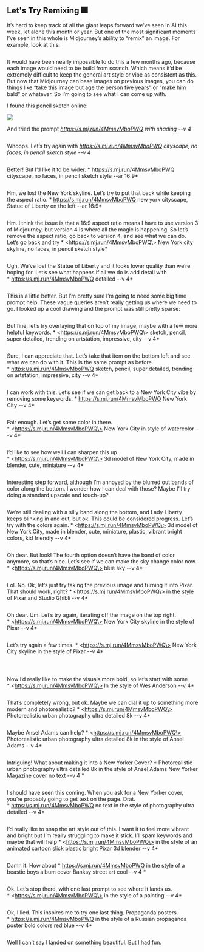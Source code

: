 ## Let's Try Remixing 🎆

It’s hard to keep track of all the giant leaps forward we’ve seen in AI this week, let alone this month or year. But one of the most significant moments I’ve seen in this whole is Midjourney’s ability to “remix” an image. For example, look at this:

![]()![]()![]()![]()![]()![]()

It would have been nearly impossible to do this a few months ago, because each image would need to be build from scratch. Which means it’d be extremely difficult to keep the general art style or vibe as consistent as this. But now that Midjourney can base images on previous images, you can do things like “take this image but age the person five years” or “make him bald” or whatever. So I’m going to see what I can come up with.

I found this pencil sketch online:

![][image-7]

And tried the prompt *https://s.mj.run/4MmsvMboPWQ with shading --v 4*

![]()
  
Whoops. Let’s try again with *https://s.mj.run/4MmsvMboPWQ cityscape, no faces, in pencil sketch style --v 4*

![]()

Better! But I’d like it to be wider.  * https://s.mj.run/4MmsvMboPWQ cityscape, no faces, in pencil sketch style --ar 16:9*

![]()

Hm, we lost the New York skyline. Let’s try to put that back while keeping the aspect ratio. * https://s.mj.run/4MmsvMboPWQ new york cityscape, Statue of Liberty on the left --ar 16:9*

![]()

Hm. I think the issue is that a 16:9 aspect ratio means I have to use version 3 of Midjourney, but version 4 is where all the magic is happening. So let’s remove the aspect ratio, go back to version 4, and see what we can do. Let’s go back and try * \<https://s.mj.run/4MmsvMboPWQ\> New York city skyline, no faces, in pencil sketch style*

![]()

Ugh. We’ve lost the Statue of Liberty and it looks lower quality than we’re hoping for. Let’s see what happens if all we do is add detail with * https://s.mj.run/4MmsvMboPWQ detailed --v 4*

![]()

This is a little better. But I’m pretty sure I’m going to need some big time prompt help. These vague queries aren’t really getting us where we need to go. I looked up a cool drawing and the prompt was still pretty sparse:

![]()

But fine, let’s try overlaying that on top of my image, maybe with a few more helpful keywords. * \<https://s.mj.run/4MmsvMboPWQ\> sketch, pencil, super detailed, trending on artstation, impressive, city --v 4*

![]()

Sure, I can appreciate that. Let’s take that item on the bottom left and see what we can do with it. This is the same prompt as before. * https://s.mj.run/4MmsvMboPWQ sketch, pencil, super detailed, trending on artstation, impressive, city --v 4*

![]()

I can work with this. Let’s see if we can get back to a New York City vibe by removing some keywords. * https://s.mj.run/4MmsvMboPWQ New York City --v 4*

![]()

Fair enough. Let’s get some color in there. * \<https://s.mj.run/4MmsvMboPWQ\> New York City in style of watercolor --v 4*

![]()

I’d like to see how well I can sharpen this up. * \<https://s.mj.run/4MmsvMboPWQ\> 3d model of New York City, made in blender, cute, miniature  --v 4*

![]()

Interesting step forward, although I’m annoyed by the blurred out bands of color along the bottom. I wonder how I can deal with those? Maybe I’ll try doing a standard upscale and touch-up?

![]()![]()

We’re still dealing with a silly band along the bottom, and Lady Liberty keeps blinking in and out, but ok. This could be considered progress. Let’s try with the colors again. * \<https://s.mj.run/4MmsvMboPWQ\> 3d model of New York City, made in blender, cute, miniature, plastic, vibrant bright colors, kid friendly --v 4*

![]()

Oh dear. But look! The fourth option doesn’t have the band of color anymore, so that’s nice. Let’s see if we can make the sky change color now. * \<https://s.mj.run/4MmsvMboPWQ\> blue sky --v 4*

![]()

Lol. No. Ok, let’s just try taking the previous image and turning it into Pixar. That should work, right? * \<https://s.mj.run/4MmsvMboPWQ\> in the style of Pixar and Studio Ghibli --v 4*

![]()

Oh dear. Um. Let’s try again, iterating off the image on the top right. * \<https://s.mj.run/4MmsvMboPWQ\> New York City skyline in the style of Pixar --v 4*

![]()

Let’s try again a few times. * \<https://s.mj.run/4MmsvMboPWQ\> New York City skyline in the style of Pixar --v 4*

![]()

![]()

![]()

Now I’d really like to make the visuals more bold, so let’s start with some * \<https://s.mj.run/4MmsvMboPWQ\> In the style of Wes Anderson --v 4*

![]()

That’s completely wrong, but ok. Maybe we can dial it up to something more modern and photorealistic? * \<https://s.mj.run/4MmsvMboPWQ\> Photorealistic urban photography ultra detailed 8k --v 4*

![]()

Maybe Ansel Adams can help? * \<https://s.mj.run/4MmsvMboPWQ\> Photorealistic urban photography ultra detailed 8k in the style of Ansel Adams --v 4*

![]()

Intriguing! What about making it into a New Yorker Cover? * Photorealistic urban photography ultra detailed 8k in the style of Ansel Adams New Yorker Magazine cover no text --v 4 *

![]()

I should have seen this coming. When you ask for a New Yorker cover, you’re probably going to get text on the page. Drat. * https://s.mj.run/4MmsvMboPWQ no text in the style of photography ultra detailed --v 4*

![]()

I’d really like to snap the art style out of this. I want it to feel more vibrant and bright but I’m really struggling to make it stick. I’ll spam keywords and maybe that will help * \<https://s.mj.run/4MmsvMboPWQ\> in the style of an animated cartoon slick plastic bright Pixar 3d blender --v 4*

![]()

Damn it. How about * https://s.mj.run/4MmsvMboPWQ in the style of a beastie boys album cover Banksy street art cool --v 4 *

![]()

Ok. Let’s stop there, with one last prompt to see where it lands us. * \<https://s.mj.run/4MmsvMboPWQ\> in the style of a painting --v 4*

![]()

Ok, I lied. This inspires me to try one last thing. Propaganda posters.  * https://s.mj.run/4MmsvMboPWQ in the style of a Russian propaganda poster bold colors red blue --v 4*

![]()

Well I can’t say I landed on something beautiful. But I had fun.













[image-7]:	https://paintingvalley.com/drawings/new-york-skyline-pencil-drawing-27.jpg
